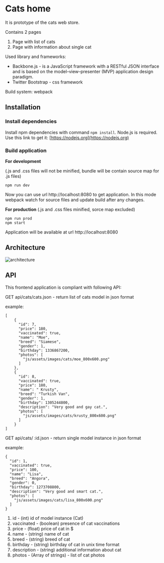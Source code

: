 # Cats home

It is prototype of the cats web store.

Contains 2 pages

1. Page with list of cats
2. Page with information about single cat

Used library and frameworks:

* Backbone.js -  is a JavaScript framework with a RESTful JSON interface and is based on the model–view–presenter (MVP) application design paradigm.
* Twitter Bootstrap - css framework

Build system: webpack

## Installation
### Install dependencies

Install npm dependencies with command `npm install`. Node.js is required. Use this link to get it:
[https://nodejs.org](https://nodejs.org)

### Build application

 **For development**

 (.js and .css files will not be minified, bundle will be contain source map for .js files)

```npm run dev ```

Now you can use url http://localhost:8080 to get application.
In this mode webpack watch for source files and update build after any changes.

 **For production** (.js and .css files  minified, sorce map excluded)
```
npm run prod
npm start
```
 Application will be available at url http://localhost:8080
## Architecture
![architecture](docs/architecture.png)
## API

This frontend application is compliant with following API:

GET api/cats/cats.json - return list of cats model in json format

example:
```
[
    {
      "id": 7,
      "price": 180,
      "vaccinated": true,
      "name": "Moe",
      "breed": "Siamese",
      "gender": 1,
      "birthday": 1336867200,
      "photos": [
        "js/assets/images/cats/moe_800x600.png"
      ]
    },
    {
      "id": 8,
      "vaccinated": true,
      "price": 180,
      "name": " Krusty",
      "breed": "Turkish Van",
      "gender": 1,
      "birthday": 1305244800,
      "description": "Very good and gay cat.",
      "photos": [
        "js/assets/images/cats/krusty_800x600.png"
      ]
    }
]
```


GET api/cats/ :id.json - return single model instance in json format

example:
```
{
  "id": 1,
  "vaccinated": true,
  "price": 100,
  "name": "Lisa",
  "breed": "Angora",
  "gender": 0,
  "birthday": 1273708800,
  "description": "Very good and smart cat.",
  "photos": [
    "js/assets/images/cats/lisa_800x600.png"
  ]
}
```

1. id - (int) id of model instance (Cat)
2. vaccinated - (boolean) presence of cat vaccinations
3. price - (float) price of cat in $
4. name - (string) name of cat
5. breed - (string) breed of cat
6. birthday - (string) birthday of cat in unix time format
7. description - (string) additional information about cat
8. photos - (Array of strings) - list of cat photos
